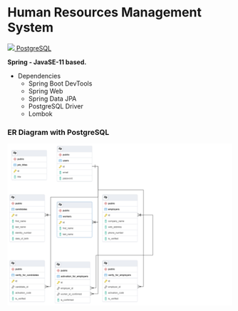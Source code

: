 # Human Resources Management System

<a href="https://github.com/canpolatt/JavaReactHomework6-1"> <img width=25 src="https://github.com/karcan/javaBootcamp/blob/master/images/postgresql-32.png?raw=true%22%3E"> PostgreSQL</a>

**Spring - JavaSE-11 based.**
* Dependencies
  * Spring Boot DevTools
  * Spring Web
  * Spring Data JPA
  * PostgreSQL Driver
  * Lombok

### ER Diagram with PostgreSQL
![Er Diagram](/er_diagram.png)




